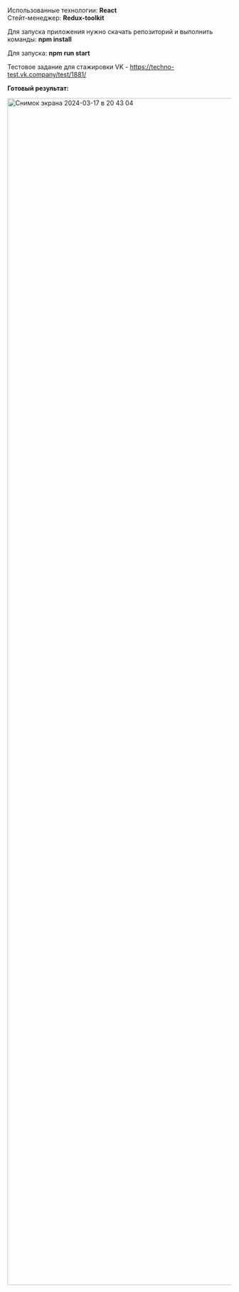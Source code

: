 Использованные технологии: <b>React</b>
<br />
Стейт-менеджер: <b>Redux-toolkit</b>

Для запуска приложения нужно скачать репозиторий и выполнить команды:
<b>npm install</b>

Для запуска:
<b>npm run start</b>

Тестовое задание для стажировки VK - https://techno-test.vk.company/test/1881/

 <b>Готовый результат:</b>

<img width="2663" alt="Снимок экрана 2024-03-17 в 20 43 04" src="https://github.com/akosou94/vk-cart-app/assets/122616263/812e0024-9a33-4744-8aa5-9c0882a7b72a">
